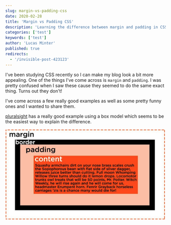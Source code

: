 ```yaml
---
slug: margin-vs-padding-css
date: 2020-02-28
title: 'Margin vs Padding CSS'
description: 'Learning the difference between margin and padding in CSS'
categories: ['test']
keywords: ['test']
author: 'Lucas Minter'
published: true
redirects:
  - '/invisible-post-423123'
---
```


I've been studying CSS recently so I can make my blog look a bit more appealing. One of the things I've come across is `margin` and `padding`. I was pretty confused when I saw these cause they seemed to do the same exact thing. Turns out they don't! 

I've come across a few really good examples as well as some pretty funny ones and I wanted to share them.

[pluralsight](https://www.pluralsight.com/blog/creative-professional/whats-difference-margin-padding) has a really good example using a box model which seems to be the easiest way to explain the difference.

![](./images/plurasight-margin-and-padding.png)

